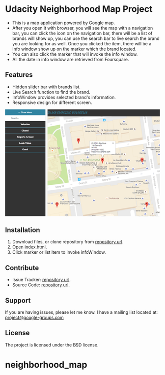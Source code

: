 # Udacity Neighborhood Map Project
* This is a map application powered by Google map.
* After you open it with browser, you will see the map with a navigation bar,
you can click the icon on the navigation bar, there will be a list of brands will
show up, you can use the search bar to live search the brand you are looking for as well.
Once you clicked the item, there will be a info window show up on the marker which the brand located.
* You can also click the marker that will invoke the info window.
* All the date in info window are retrieved from Foursquare.

Features
--------

- Hidden slider bar with brands list.
- Live Search function to find the brand.
- InfoWindow provides selected brand's information.
- Responsive design for different screen.

![](screenshot.png?raw=true)

Installation
------------

1. Download files, or clone repository from [repository url](https://github.com/ptchiangchloe/front_end_web_developer/tree/master/neighborhood_map).
2. Open index.html.
3. Click marker or list item to invoke infoWindow.

Contribute
----------

- Issue Tracker: [repository url](https://github.com/ptchiangchloe/front_end_web_developer/tree/master/neighborhood_map).
- Source Code: [repository url](https://github.com/ptchiangchloe/front_end_web_developer/tree/master/neighborhood_map).

Support
-------

If you are having issues, please let me know.
I have a mailing list located at: project@google-groups.com

License
-------

The project is licensed under the BSD license.
# neighborhood_map
